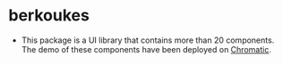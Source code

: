 # berkoukes

- This package is a UI library that contains more than 20 components. The demo of these components have been deployed on [Chromatic](https://main--63d779f358be69069c97fde3.chromatic.com/).
